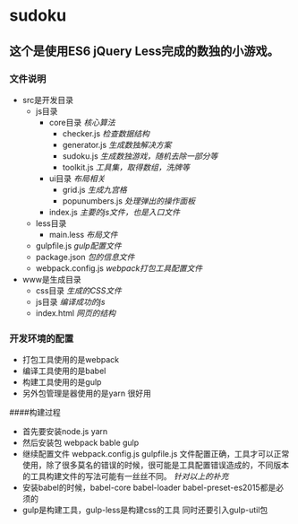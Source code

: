 # sudoku
## 这个是使用ES6 jQuery Less完成的数独的小游戏。
### 文件说明
- src是开发目录
    - js目录
        - core目录 *核心算法*
            - checker.js *检查数据结构*
            - generator.js *生成数独解决方案*
            - sudoku.js *生成数独游戏，随机去除一部分等*
            - toolkit.js *工具集，取得数组，洗牌等*
        - ui目录 *布局相关*
            - grid.js *生成九宫格*
            - popunumbers.js *处理弹出的操作面板*
        - index.js *主要的js文件，也是入口文件*
    - less目录
        - main.less *布局文件*
    - gulpfile.js *gulp配置文件*
    - package.json  *包的信息文件*
    - webpack.config.js *webpack打包工具配置文件*
- www是生成目录
    - css目录 *生成的CSS文件*
    - js目录 *编译成功的js*
    - index.html  *网页的结构*
### 开发环境的配置

- 打包工具使用的是webpack
- 编译工具使用的是babel
- 构建工具使用的是gulp
- 另外包管理是器使用的是yarn 很好用

####构建过程
- 首先要安装node.js yarn 
- 然后安装包 webpack bable gulp 
- 继续配置文件 webpack.config.js gulpfile.js 文件配置正确，工具才可以正常使用，除了很多莫名的错误的时候，很可能是工具配置错误造成的，不同版本的工具构建文件的写法可能有一丝丝不同。
*针对以上的补充*
- 安装babel的时候，babel-core babel-loader babel-preset-es2015都是必须的
- gulp是构建工具，gulp-less是构建css的工具 同时还要引入gulp-util包